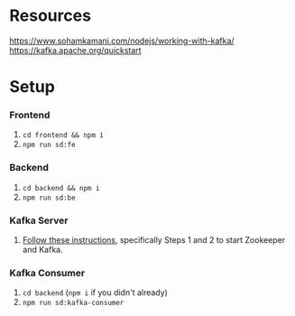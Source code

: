 # Resources

https://www.sohamkamani.com/nodejs/working-with-kafka/
https://kafka.apache.org/quickstart

# Setup

### Frontend

1. `cd frontend && npm i`
2. `npm run sd:fe`

### Backend

1. `cd backend && npm i`
2. `npm run sd:be`

### Kafka Server

1. [Follow these instructions](https://kafka.apache.org/quickstart), specifically Steps 1 and 2 to start Zookeeper and Kafka.
### Kafka Consumer

1. `cd backend` (`npm i` if you didn't already)
2. `npm run sd:kafka-consumer`

